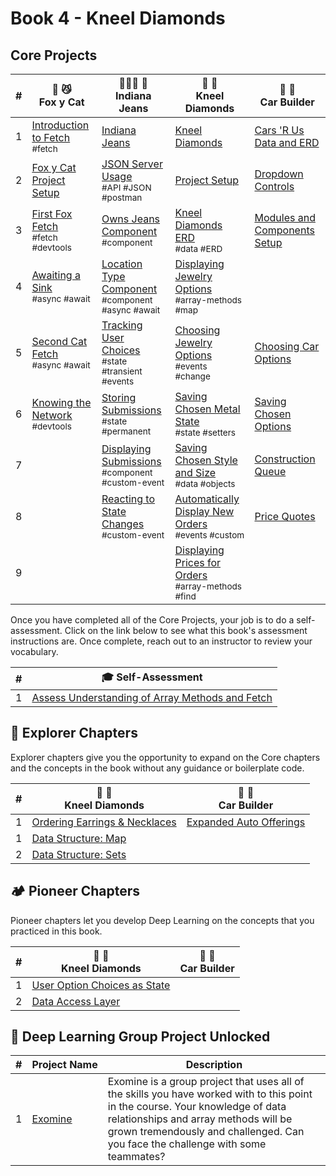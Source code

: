 # Book 4 - Kneel Diamonds

## Core Projects

| # | 🦊 😼 <br/> Fox y Cat | 🧑🏿‍🌾 👖 <br/>Indiana Jeans | 💎 💍 <br/> Kneel Diamonds | 🚙 🚗 <br/> Car Builder |
|--|--|--|--|--|
| 1 | [Introduction to Fetch](./chapters/FC_INTRO.md) <br/> <sub style="font-size:0.85rem;">#fetch</sub> | [Indiana Jeans](./chapters/IJ_INTRO.md) | [Kneel Diamonds](./chapters/KD_NARRATIVE.md) | [Cars 'R Us Data and ERD](./chapters/CB_SETUP.md) |
| 2 | [ Fox y Cat Project Setup](./chapters/FC_SETUP.md) | [JSON Server Usage](./chapters/IJ_JSON_SERVER.md) <br/> <sub style="font-size:0.85rem;">#API #JSON #postman</sub> | [Project Setup](./chapters/KD_SETUP.md) | [Dropdown Controls](./chapters/CB_SELECT_ELEMENTS.md) |
| 3 | [First Fox Fetch](./chapters/FC_FIRST_FETCH.md) <br/> <sub style="font-size:0.85rem;">#fetch #devtools</sub> | [Owns Jeans Component](./chapters/IJ_JEANS_COMPONENT.md) <br/> <sub style="font-size:0.85rem;">#component</sub> | [Kneel Diamonds ERD](./chapters/KD_ERD.md) <br/> <sub style="font-size:0.85rem;">#data #ERD</sub> | [Modules and Components Setup](./chapters/CB_RADIO_BUTTONS.md) |
| 4 | [Awaiting a Sink](./chapters/FC_AWAIT.md) <br/> <sub style="font-size:0.85rem;">#async #await</sub> | [Location Type Component](./chapters/IJ_LOCATION_COMPONENT.md) <br/> <sub style="font-size:0.85rem;">#component #async #await</sub> | [Displaying Jewelry Options](./chapters/KD_RADIO_BUTTONS.md) <br/> <sub style="font-size:0.85rem;">#array-methods #map</sub> |  |
| 5 | [Second Cat Fetch](./chapters/FC_SECOND_FETCH.md) <br/> <sub style="font-size:0.85rem;">#async #await</sub> | [Tracking User Choices](./chapters/IJ_TRANSIENT_STATE.md) <br/> <sub style="font-size:0.85rem;">#state #transient #events</sub> | [Choosing Jewelry Options](./chapters/KD_CHANGE_EVENTS.md) <br/> <sub style="font-size:0.85rem;">#events #change</sub> | [Choosing Car Options](./chapters/CB_CHANGE_LISTENERS.md) |
| 6 | [Knowing the Network](./chapters/FC_NETWORK_DEVTOOL.md) <br/> <sub style="font-size:0.85rem;">#devtools</sub> | [Storing Submissions](./chapters/IJ_PERMANENT_STATE.md) <br/> <sub style="font-size:0.85rem;">#state #permanent</sub> | [Saving Chosen Metal State](./chapters/KD_SETTING_STATE.md) <br/> <sub style="font-size:0.85rem;">#state #setters</sub> | [Saving Chosen Options](./chapters/CB_SETTING_STATE.md) |
| 7 |  | [Displaying Submissions](./chapters/IJ_SUBMISSIONS.md) <br/> <sub style="font-size:0.85rem;">#component #custom-event</sub> | [Saving Chosen Style and Size](./chapters/KD_SETTING_OTHER_STATE.md) <br/> <sub style="font-size:0.85rem;">#data #objects</sub> | [Construction Queue](./chapters/CB_SHOWING_UPDATED_STATE.md) |
| 8 |  | [Reacting to State Changes](./chapters/IJ_STATE_CHANGE.md) <br/> <sub style="font-size:0.85rem;">#custom-event</sub> | [Automatically Display New Orders](./chapters/KD_STATECHANGED_EVENT.md) <br/> <sub style="font-size:0.85rem;">#events #custom</sub> | [Price Quotes](./chapters/CB_BUILD_COST.md) |
| 9 |  |  | [Displaying Prices for Orders](./chapters/KD_ORDER_PRICE.md) <br/> <sub style="font-size:0.85rem;">#array-methods #find</sub> |  |

Once you have completed all of the Core Projects, your job is to do a self-assessment. Click on the link below to see what this book's assessment instructions are. Once complete, reach out to an instructor to review your vocabulary.

| # | 🎓  Self-Assessment |
| --- | --- |
| 1 | [Assess Understanding of Array Methods and Fetch](./chapters/BOOK_4_ASSESSMENT.md) |

## 🧭 Explorer Chapters

Explorer chapters give you the opportunity to expand on the Core chapters and the concepts in the book without any guidance or boilerplate code.

| # | 💎 💍  <br/> Kneel Diamonds |  🚙 🚗 <br/> Car Builder |
|--|--|--|
| 1 | [Ordering Earrings &amp; Necklaces](./chapters/KD_EARRINGS.md) | [Expanded Auto Offerings](./chapters/CB_MORE_FACTORIES.md) |
| 1 | [Data Structure: Map](./chapters/JAVASCRIPT_MAPS.md) |
| 2 | [Data Structure: Sets](./chapters/JAVASCRIPT_SETS.md) |
## 🏕 Pioneer Chapters

Pioneer chapters let you develop Deep Learning on the concepts that you practiced in this book.

| # | 💎 💍 <br/> Kneel Diamonds |  🚙 🚗 <br/> Car Builder |
|--|--|--|
| 1 | [User Option Choices as State](./chapters/KD_ADVANCED_STATE.md) |  |
| 2 | [Data Access Layer](./chapters/KD_DAL.md) |  |


## 🔐 Deep Learning Group Project Unlocked

| # | Project&nbsp;Name | Description |
|--|--|--|
|1|[Exomine](https://github.com/nss-group-projects/exomine)| Exomine is a group project that uses all of the skills you have worked with to this point in the course. Your knowledge of data relationships and array methods will be grown tremendously and challenged. Can you face the challenge with some teammates? |

